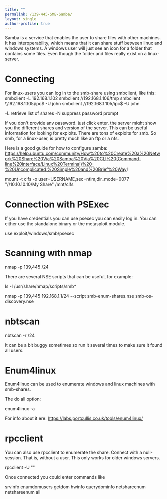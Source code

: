 ```yaml
---
title: ""
permalink: /139-445-SMB-Samba/
layout: single
author-profile: true
---
```


Samba is a service that enables the user to share files with other machines. It has interoperability, which means that it can share stuff between linux and windows systems. A windows user will just see an icon for a folder that contains some files. Even though the folder and files really exist on a linux-server.

# Connecting
For linux-users you can log in to the smb-share using smbclient, like this:
smbclient -L 192.168.1.102
smbclient //192.168.1.106/tmp
smbclient \\\\192.168.1.105\\ipc$ -U john 
smbclient //192.168.1.105/ipc$ -U john  

-L retrieve list of shares
-N suppress password prompt

If you don't provide any password, just click enter, the server might show you the different shares and version of the server. This can be useful information for looking for exploits. There are tons of exploits for smb.
So smb, for a linux-user, is pretty much like an ftp or a nfs.

Here is a good guide for how to configure samba: https://help.ubuntu.com/community/How%20to%20Create%20a%20Network%20Share%20Via%20Samba%20Via%20CLI%20(Command-line%20interface/Linux%20Terminal)%20-%20Uncomplicated,%20Simple%20and%20Brief%20Way!

mount -t cifs -o user=USERNAME,sec=ntlm,dir_mode=0077 "//10.10.10.10/My Share" /mnt/cifs

# Connection with PSExec
If you have credentials you can use psexec you can easily log in. You can either use the standalone binary or the metasploit module.

use exploit/windows/smb/psexec

# Scanning with nmap

nmap -p 139,445 <ip>/24 

There are several NSE scripts that can be useful, for example:

ls -l /usr/share/nmap/scripts/smb*

nmap -p 139,445 192.168.1.1/24 --script smb-enum-shares.nse smb-os-discovery.nse

# nbtscan

nbtscan -r <ip>/24

It can be a bit buggy sometimes so run it several times to make sure it found all users.

# Enum4linux

Enum4linux can be used to enumerate windows and linux machines with smb-shares.

The do all option:

enum4linux -a <ip>

For info about it ere: https://labs.portcullis.co.uk/tools/enum4linux/

# rpcclient

You can also use rpcclient to enumerate the share.
Connect with a null-session. That is, without a user. This only works for older windows servers.

rpcclient -U "" <ip>

Once connected you could enter commands like
  
srvinfo
enumdomusers
getdom hwinfo
querydominfo
netshareenum
netshareenum all
